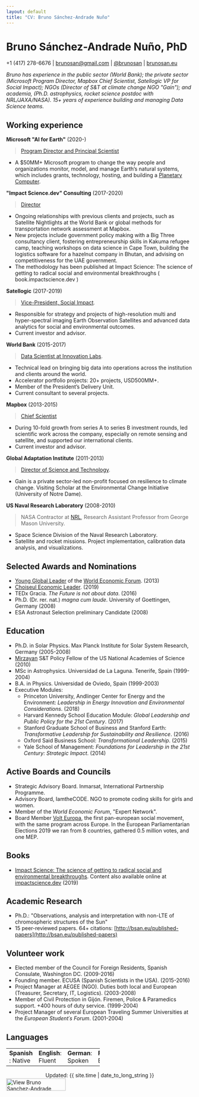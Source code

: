 ```yaml
---
layout: default
title: "CV: Bruno Sánchez-Andrade Nuño"
---
```


# Bruno Sánchez-Andrade Nuño, PhD #
+1 (417) 278-6676 | <brunosan@gmail.com> | [@brunosan](http://twitter.com/brunosan) | [brunosan.eu](http://brunosan.eu)  

*Bruno has experience in the public sector (World Bank); the private sector (Microsoft Program Director, Mapbox Chief Scientist, Satellogic VP for Social Impact); NGOs (Director of S&T at climate change NGO "Gain"); and academia, (Ph.D. astrophysics, rocket science postdoc with NRL/JAXA/NASA). 15+ years of experience building and managing Data Science teams.*

## Working experience ##

**Microsoft "AI for Earth"** (2020-)
>[Program Director and Principal Scientist](https://www.microsoft.com/en-us/ai/ai-for-earth)
 * A $50MM+ Microsoft program to change the way people and organizations monitor, model, and manage Earth’s natural systems, which includes grants, technology, hosting, and building a [Planetary Computer](https://planetarycomputer.microsoft.com/).


**"Impact Science.dev" Consulting** (2017-2020)
 >[Director](https://impactscience.dev/)
 * Ongoing relationships with previous clients and projects, such as Satellite Nightlights at the World Bank or global methods for transportation network assessment at Mapbox.
 * New projects include government policy making with a Big Three consultancy client, fostering entrepreneurship skills in Kakuma refugee camp, teaching workshops on data science in Cape Town, building the logistics software for a hazelnut company in Bhutan, and advising on competitiveness for the UAE government.
 * The methodology has been published at Impact Science: The science of getting to radical social and environmental breakthroughs ( book.impactscience.dev )

 **Satellogic** (2017-2019)
 >[Vice-President, Social Impact](http://www.satellogic.com).
 * Responsible for strategy and projects of high-resolution multi and hyper-spectral imaging Earth Observation Satellites and advanced data analytics for social and environmental outcomes.
 * Current investor and advisor.


**World Bank** (2015-2017)
 >[Data Scientist at Innovation Labs](http://blogs.worldbank.org/voices/big-data-davos-year-later-delivering-innovation-value).
 * Technical lead on bringing big data into operations across the institution and clients around the world.
 * Accelerator portfolio projects: 20+ projects, USD500MM+.
 * Member of the President’s Delivery Unit.
 * Current consultant to several projects.

**Mapbox** (2013-2015)
 >[Chief Scientist](https://blog.mapbox.com/bruno-s-225-nchez-andrade-nu-241-o-joins-mapbox-as-chief-scientist-b3729d019801)
 * During 10-fold growth from series A to series B investment rounds, led scientific work across the company, especially on remote sensing and satellite, and supported our international clients.
 * Current investor and advisor.

**Global Adaptation Institute** (2011-2013)
 >[Director of Science and Technology](http://index.gain.org).
 * Gain is a private sector-led non-profit focused on resilience to climate change. Visiting Scholar at the Environmental Change Initiative (University of Notre Dame).

**US Naval Research Laboratory** (2008-2010)
> NASA Contractor at [NRL](http://www.nrl.navy.mil/), Research Assistant Professor from George Mason University.
 * Space Science Division of the Naval Research Laboratory.
 * Satellite and rocket missions. Project implementation, calibration data analysis, and visualizations.



## Selected Awards and Nominations ##
* [Young Global Leader](http://www.weforum.org/community/forum-young-global-leaders) of the [World Economic Forum](http://www.weforum.org). (2013)
* [Choiseul Economic Leader](https://www.expansion.com/sociedad/2019/12/20/5dfc97d0468aeb66498b4580.html). (2019)
* TEDx Gracia. *The Future is not about data*. (2016)
* Ph.D. (Dr. rer. nat.) *magna cum laude*. University of Goettingen, Germany (2008)
* ESA Astronaut Selection preliminary Candidate (2008)

## Education ##
* Ph.D. in Solar Physics. Max Planck Institute for Solar System Research, Germany  (2005-2008)
* [Mirzayan](http://sites.nationalacademies.org/PGA/policyfellows/index.htm) S&T Policy Fellow of the US National Academies of Science (2010)
* MSc in Astrophysics. Universidad de La Laguna. Tenerife, Spain (1999-2004)
* B.A. in Physics. Universidad de Oviedo, Spain (1999-2003)
* Executive Modules:
  * Princeton University, Andlinger Center for Energy and the Environment: *Leadership in Energy Innovation and Environmental Considerations*. (2018)
  * Harvard Kennedy School Education Module: *Global Leadership and Public Policy for the 21st Century*. (2017)
  * Stanford Graduate School of Business and Stanford Earth: *Transformative Leadership for Sustainability and Resilience*. (2016)
  * Oxford Said Business School: *Transformational Leadership*. (2015)
  * Yale School of Management: *Foundations for Leadership in the 21st Century: Strategic Impact*. (2014)

## Active Boards and Councils ##

* Strategic Advisory Board. Inmarsat, International Partnership Programme.
* Advisory Board, IamtheCODE. NGO to promote coding skills for girls and women.
* Member of the *World Economic Forum*, "Expert Network".
* Board Member [Volt Europa](https://www.volteuropa.org/), the first pan-european  social movement, with the same program across Europe. In the European Parliamentarian Elections 2019 we ran from 8 countries, gathered 0.5 million votes, and one MEP.

## Books

* [Impact Science: The science of getting to radical social and environmental breakthroughs](https://www.amazon.com/gp/product/B07SN1L4L2/ref=dbs_a_def_rwt_bibl_vppi_i1). Content also available online at [impactscience.dev](https://impactscience.dev/) (2019)

## Academic Research

* Ph.D.: "Observations, analysis and interpretation with non-LTE of chromospheric structures of the Sun"
* 15 peer-reviewed papers. 64+ citations: [http://bsan.eu/published-papers](http://bsan.eu/published-papers)


## Volunteer work ##
* Elected member of the Council for Foreign Residents, Spanish Consulate, Washington DC. (2009-2016)
* Founding member. ECUSA (Spanish Scientists in the USA). (2015-2016)
* Project Manager at AEGEE (NGO). Duties both local and European (Treasurer, Secretary, IT, Logistics). (2003-2008)
* Member of Civil Protection in Gijón. Firemen, Police & Paramedics support. +400 hours of duty service. (1999-2004)     
* Project Manager of several European Traveling Summer Universities at the *European Student´s Forum*. (2001-2004)


## Languages ##
<table style="align:left; width:50%;"><tr>
    <td><strong>Spanish </strong>: Native
    </td><td>    <strong>English</strong>: Fluent
    </td><td>    <strong>German</strong>: Spoken
    </td><td>    <strong>French</strong>: Basic. </td>
</tr></table>

<footer>
<div align="center">
Updated: {{ site.time | date_to_long_string }}
</div>
<a href="https://www.linkedin.com/pub/bruno-sanchez-andrade-nu%C3%B1o/6/a8b/180" target="_blank">
<img src="https://static.licdn.com/scds/common/u/img/webpromo/btn_viewmy_160x33.png" alt="View Bruno Sanchez-Andrade Nuño's profile on LinkedIn" border="0" width="160" height="33"></a>
</footer>
